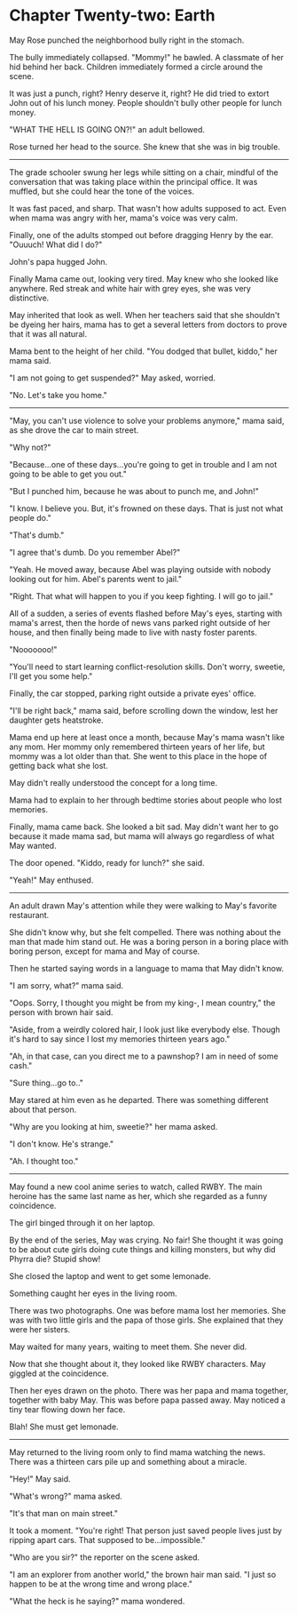 # Chapter Twenty-two: Earth

May Rose punched the neighborhood bully right in the stomach.

The bully immediately collapsed. "Mommy!" he bawled. A classmate of her hid behind her back. Children immediately formed a circle around the scene.

It was just a punch, right? Henry deserve it, right? He did tried to extort John out of his lunch money. People shouldn't bully other people for lunch money.

"WHAT THE HELL IS GOING ON?!" an adult bellowed.

Rose turned her head to the source. She knew that she was in big trouble.

***

The grade schooler swung her legs while sitting on a chair, mindful of the conversation that was taking place within the principal office. It was muffled, but she could hear the tone of the voices.

It was fast paced, and sharp. That wasn't how adults supposed to act. Even when mama was angry with her, mama's  voice was very calm.

Finally, one of the adults stomped out before dragging Henry by the ear. "Ouuuch! What did I do?"

John's papa hugged John.

Finally Mama came out, looking very tired. May knew who she looked like anywhere. Red streak and white hair with grey eyes, she was very distinctive.

May inherited that look as well. When her teachers said that she shouldn't be dyeing her hairs, mama has to get a several letters from doctors to prove that it was all natural.

Mama bent to the height of her child. "You dodged that bullet, kiddo," her mama said.

"I am not going to get suspended?" May asked, worried.

"No. Let's take you home."

***

"May, you can't use violence to solve your problems anymore," mama said, as she drove the car to main street.

"Why not?"

"Because...one of these days...you're going to get in trouble and I am not going to be able to get you out."

"But I punched him, because he was about to punch me, and John!"

"I know. I believe you. But, it's frowned on these days. That is just not what people do."

"That's dumb."

"I agree that's dumb. Do you remember Abel?"

"Yeah. He moved away, because Abel was playing outside with nobody looking out for him. Abel's parents went to jail."

"Right. That what will happen to you if you keep fighting. I will go to jail."

All of a sudden, a series of events flashed before May's eyes, starting with mama's arrest, then the horde of news vans parked right outside of her house, and then finally being made to live with nasty foster parents.

"Nooooooo!"

"You'll need to start learning conflict-resolution skills. Don't worry, sweetie, I'll get you some help."

Finally, the car stopped, parking right outside a private eyes' office.

"I'll be right back," mama said, before scrolling down the window, lest her daughter gets heatstroke.

Mama end up here at least once a month, because May's mama wasn't like any mom. Her mommy only remembered thirteen years of her life, but mommy was a lot older than that. She went to this place in the hope of getting back what she lost.

May didn't really understood the concept for a long time.

Mama had to explain to her through bedtime stories about people who lost memories.

Finally, mama came back. She looked a bit sad. May didn't want her to go because it made mama sad, but mama will always go regardless of what May wanted.

The door opened. "Kiddo, ready for lunch?" she said.

"Yeah!" May enthused.

***

An adult drawn May's attention while they were walking to May's favorite restaurant.

She didn't know why, but she felt compelled. There was nothing about the man that made him stand out. He was a boring person in a boring place with boring person, except for mama and May of course.

Then he started saying words in a language to mama that May didn't know.

"I am sorry, what?" mama said.

"Oops. Sorry, I thought you might be from my king-, I mean country," the person with brown hair said.

"Aside, from a weirdly colored hair, I look just like everybody else. Though it's hard to say since I lost my memories thirteen years ago."

"Ah, in that case, can you direct me to a pawnshop? I am in need of some cash."

"Sure thing...go to.."

May stared at him even as he departed. There was something different about that person.

"Why are you looking at him, sweetie?" her mama asked.

"I don't know. He's strange."

"Ah. I thought too."

***

May found a new cool anime series to watch, called RWBY. The main heroine has the same last name as her, which she regarded as a funny coincidence.

The girl binged through it on her laptop.

By the end of the series, May was crying. No fair! She thought it was going to be about cute girls doing cute things and killing monsters, but why did Phyrra die? Stupid show!

She closed the laptop and went to get some lemonade.

Something caught her eyes in the living room.

There was two photographs. One was before mama lost her memories. She was with two little girls and the papa of those girls. She explained that they were her sisters.

May waited for many years, waiting to meet them. She never did.

Now that she thought about it, they looked like RWBY characters. May giggled at the coincidence.

Then her eyes drawn on the photo. There was her papa and mama together, together with baby May. This was before papa passed away. May noticed a tiny tear flowing down her face.

Blah! She must get lemonade.

***

May returned to the living room only to find mama watching the news. There was a thirteen cars pile up and something about a miracle.

"Hey!" May said.

"What's wrong?" mama asked.

"It's that man on main street."

It took a moment. "You're right! That person just saved people lives just by ripping apart cars. That supposed to be...impossible."

"Who are you sir?" the reporter on the scene asked.

"I am an explorer from another world," the brown hair man said. "I just so happen to be at the wrong time and wrong place."

"What the heck is he saying?" mama wondered.

